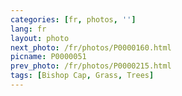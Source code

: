 ```yaml
---
categories: [fr, photos, '']
lang: fr
layout: photo
next_photo: /fr/photos/P0000160.html
picname: P0000051
prev_photo: /fr/photos/P0000215.html
tags: [Bishop Cap, Grass, Trees]
---
```

